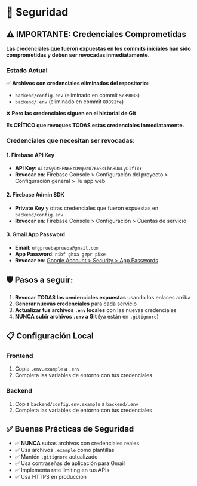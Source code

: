 # 🔐 Seguridad

## ⚠️ IMPORTANTE: Credenciales Comprometidas

**Las credenciales que fueron expuestas en los commits iniciales han sido comprometidas y deben ser revocadas inmediatamente.**

### Estado Actual

✅ **Archivos con credenciales eliminados del repositorio:**
- `backend/config.env` (eliminado en commit `5c39038`)
- `backend/.env` (eliminado en commit `89891fe`)

❌ **Pero las credenciales siguen en el historial de Git**

**Es CRÍTICO que revoques TODAS estas credenciales inmediatamente.**

### Credenciales que necesitan ser revocadas:

#### 1. Firebase API Key
- **API Key**: `AIzaSyDtEPN68cD9qwaU766SsLhn8DuLyDIfTxY`
- **Revocar en**: Firebase Console > Configuración del proyecto > Configuración general > Tu app web

#### 2. Firebase Admin SDK
- **Private Key** y otras credenciales que fueron expuestas en `backend/config.env`
- **Revocar en**: Firebase Console > Configuración > Cuentas de servicio

#### 3. Gmail App Password
- **Email**: `ufgpruebaprueba@gmail.com`
- **App Password**: `nibf ghxa gzpr pixe`
- **Revocar en**: [Google Account > Security > App Passwords](https://myaccount.google.com/apppasswords)

## 🛡️ Pasos a seguir:

1. **Revocar TODAS las credenciales expuestas** usando los enlaces arriba
2. **Generar nuevas credenciales** para cada servicio
3. **Actualizar tus archivos `.env` locales** con las nuevas credenciales
4. **NUNCA subir archivos `.env` a Git** (ya están en `.gitignore`)

## 📋 Configuración Local

### Frontend
1. Copia `.env.example` a `.env`
2. Completa las variables de entorno con tus credenciales

### Backend
1. Copia `backend/config.env.example` a `backend/.env`
2. Completa las variables de entorno con tus credenciales

## ✅ Buenas Prácticas de Seguridad

- ✅ **NUNCA** subas archivos con credenciales reales
- ✅ Usa archivos `.example` como plantillas
- ✅ Mantén `.gitignore` actualizado
- ✅ Usa contraseñas de aplicación para Gmail
- ✅ Implementa rate limiting en tus APIs
- ✅ Usa HTTPS en producción

